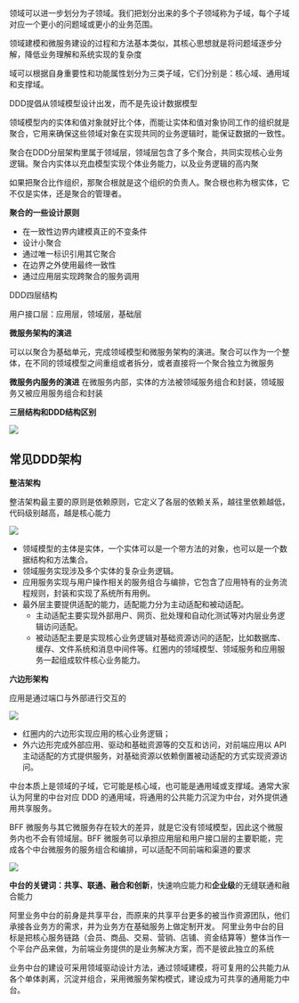 领域可以进一步划分为子领域。我们把划分出来的多个子领域称为子域，每个子域对应一个更小的问题域或更小的业务范围。

领域建模和微服务建设的过程和方法基本类似，其核心思想就是将问题域逐步分解，降低业务理解和系统实现的复杂度

域可以根据自身重要性和功能属性划分为三类子域，它们分别是：核心域、通用域和支撑域。

DDD提倡从领域模型设计出发，而不是先设计数据模型

领域模型内的实体和值对象就好比个体，而能让实体和值对象协同工作的组织就是聚合，它用来确保这些领域对象在实现共同的业务逻辑时，能保证数据的一致性。

聚合在DDD分层架构里属于领域层，领域层包含了多个聚合，共同实现核心业务逻辑。聚合内实体以充血模型实现个体业务能力，以及业务逻辑的高内聚

如果把聚合比作组织，那聚合根就是这个组织的负责人。聚合根也称为根实体，它不仅是实体，还是聚合的管理者。

**聚合的一些设计原则**

- 在一致性边界内建模真正的不变条件
- 设计小聚合
- 通过唯一标识引用其它聚合
- 在边界之外使用最终一致性
- 通过应用层实现跨聚合的服务调用


DDD四层结构

用户接口层：应用层，领域层，基础层

**微服务架构的演进**

可以以聚合为基础单元，完成领域模型和微服务架构的演进。聚合可以作为一个整体，在不同的领域模型之间重组或者拆分，或者直接将一个聚合独立为微服务

**微服务内服务的演进**
在微服务内部，实体的方法被领域服务组合和封装，领域服务又被应用服务组合和封装

**三层结构和DDD结构区别**

![](https://yatesblog.oss-cn-shenzhen.aliyuncs.com/img/ddd/1.jpg)

## 常见DDD架构

**整洁架构**

整洁架构最主要的原则是依赖原则，它定义了各层的依赖关系，越往里依赖越低，代码级别越高，越是核心能力

![](https://yatesblog.oss-cn-shenzhen.aliyuncs.com/img/ddd/2.jpg)

- 领域模型的主体是实体，一个实体可以是一个带方法的对象，也可以是一个数据结构和方法集合。
- 领域服务实现涉及多个实体的复杂业务逻辑。
- 应用服务实现与用户操作相关的服务组合与编排，它包含了应用特有的业务流程规则，封装和实现了系统所有用例。
- 最外层主要提供适配的能力，适配能力分为主动适配和被动适配。
	- 主动适配主要实现外部用户、网页、批处理和自动化测试等对内层业务逻辑访问适配。
	- 被动适配主要是实现核心业务逻辑对基础资源访问的适配，比如数据库、缓存、文件系统和消息中间件等。红圈内的领域模型、领域服务和应用服务一起组成软件核心业务能力。
	
**六边形架构**

应用是通过端口与外部进行交互的

![](https://yatesblog.oss-cn-shenzhen.aliyuncs.com/img/ddd/3.jpg)

- 红圈内的六边形实现应用的核心业务逻辑；
- 外六边形完成外部应用、驱动和基础资源等的交互和访问，对前端应用以 API 主动适配的方式提供服务，对基础资源以依赖倒置被动适配的方式实现资源访问。


中台本质上是领域的子域，它可能是核心域，也可能是通用域或支撑域。通常大家认为阿里的中台对应 DDD 的通用域，将通用的公共能力沉淀为中台，对外提供通用共享服务。


BFF 微服务与其它微服务存在较大的差异，就是它没有领域模型，因此这个微服务内也不会有领域层。BFF 微服务可以承担应用层和用户接口层的主要职能，完成各个中台微服务的服务组合和编排，可以适配不同前端和渠道的要求


![](https://yatesblog.oss-cn-shenzhen.aliyuncs.com/img/ddd/4.jpg)

**中台的关键词：共享、联通、融合和创新**，快速响应能力和**企业级**的无缝联通和融合能力

阿里业务中台的前身是共享平台，而原来的共享平台更多的被当作资源团队，他们承接各业务方的需求，并为业务方在基础服务上做定制开发。 阿里业务中台的目标是把核心服务链路（会员、商品、交易、营销、店铺、资金结算等）整体当作一个平台产品来做，为前端业务提供的是业务解决方案，而不是彼此独立的系统

业务中台的建设可采用领域驱动设计方法，通过领域建模，将可复用的公共能力从各个单体剥离，沉淀并组合，采用微服务架构模式，建设成为可共享的通用能力中台。